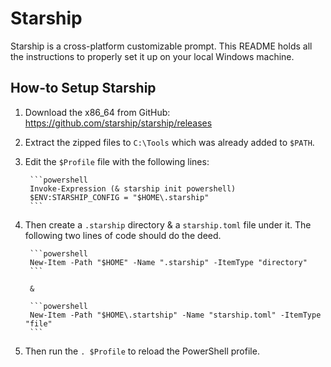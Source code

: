 # Starship

Starship is a cross-platform customizable prompt. This README holds all the instructions to properly set it up on your local Windows machine.

## How-to Setup Starship

1. Download the x86_64 from GitHub: https://github.com/starship/starship/releases
2. Extract the zipped files to `C:\Tools` which was already added to `$PATH`.
3. Edit the `$Profile` file with the following lines:
        
        ```powershell
        Invoke-Expression (& starship init powershell)
        $ENV:STARSHIP_CONFIG = "$HOME\.starship"
        ```

4. Then create a `.starship` directory & a `starship.toml` file under it. The following two lines of code should do the deed.

        ```powershell
        New-Item -Path "$HOME" -Name ".starship" -ItemType "directory"
        ```

        &

        ```powershell
        New-Item -Path "$HOME\.startship" -Name "starship.toml" -ItemType "file"
        ```

5. Then run the `. $Profile` to reload the PowerShell profile.
